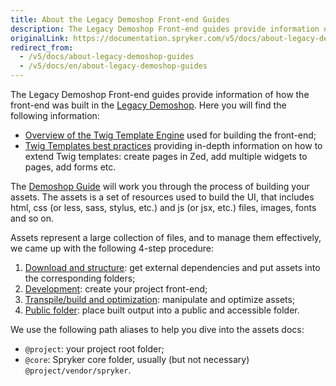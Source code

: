 ```yaml
---
title: About the Legacy Demoshop Front-end Guides
description: The Legacy Demoshop Front-end guides provide information of how the front-end was built in the Legacy Demoshop.
originalLink: https://documentation.spryker.com/v5/docs/about-legacy-demoshop-guides
redirect_from:
  - /v5/docs/about-legacy-demoshop-guides
  - /v5/docs/en/about-legacy-demoshop-guides
---
```


The Legacy Demoshop Front-end guides provide information of how the front-end was built in the [Legacy Demoshop](https://documentation.spryker.com/docs/en/about-spryker#what-is-the--legacy-demoshop--). Here you will find the following information:

* [Overview of the Twig Template Engine](https://documentation.spryker.com/docs/en/twig-overview) used for building the front-end;
* [Twig Templates best practices](https://documentation.spryker.com/docs/en/twig-best-practices) providing in-depth information on how to extend Twig templates: create pages in Zed, add multiple widgets to pages, add forms etc.

The [Demoshop Guide](https://documentation.spryker.com/docs/en/demoshop-guide)  will work you through the process of building your assets. The assets is a set of resources used to build the UI, that includes html, css (or less, sass, stylus, etc.) and js (or jsx, etc.) files, images, fonts and so on.

Assets represent a large collection of files, and to manage them effectively, we came up with the following 4-step procedure:

1. [Download and structure](https://documentation.spryker.com/docs/en/download-structure): get external dependencies and put assets into the corresponding folders;
2. [Development](https://documentation.spryker.com/docs/en/development): create your project front-end;
3. [Transpile/build and optimization](https://documentation.spryker.com/docs/en/build-optimization): manipulate and optimize assets;
4. [Public folder](https://documentation.spryker.com/docs/en/public-folder): place built output into a public and accessible folder.

We use the following path aliases to help you dive into the assets docs:

* `@project`: your project root folder;
* `@core`: Spryker core folder, usually (but not necessary) `@project/vendor/spryker`.
 

